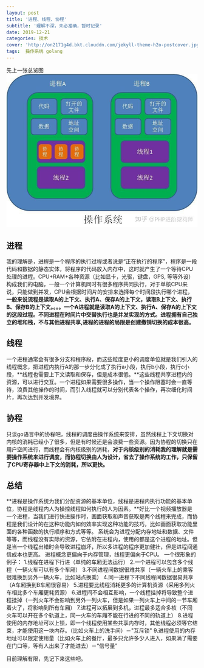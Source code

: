 ```yaml
---
layout: post
title: '进程、线程、协程'
subtitle: '理解不深，未必准确，暂时记录'
date: 2019-12-21
categories: 技术
cover: 'http://on2171g4d.bkt.clouddn.com/jekyll-theme-h2o-postcover.jpg'
tags:  操作系统 golang
---
```

先上一张总览图
![进程线程协程](https://github.com/durianno1/durianno1.github.io/blob/master/assets/img/process.jpg?raw=true)
## 进程
我的理解是，进程是一个程序的执行过程或者说是“正在执行的程序”，程序是一段代码和数据的静态实体，将程序的代码放入内存中，这时就产生了一个等待CPU处理的进程。CPU+RAM+各种资源（比如显卡，光驱，键盘，GPS, 等等外设）构成我们的电脑，一般一个计算机同时有很多程序共同执行，对于单核CPU来说，只能做到并发，CPU会根据时间片的安排来选择每个时间段执行哪个进程，**一般来说流程是读取A的上下文、执行A、保存A的上下文，读取B上下文、执行B、保存B的上下文。。。。**一个A进程就是读取A的上下文、执行A、保存A的上下文的这段过程。不同进程在时间片中交替执行也是并发实现的方式。进程拥有自己独立的堆和栈，不与其他进程共享,进程的**进程的局限是创建撤销切换的成本很高。**

## 线程
一个进程通常会有很多分支和程序段，而这些粒度更小的调度单位就是我们引入的线程概念，把进程内执行A的那一步分化成了执行a小段，执行b小段，执行c小段，**线程也需要上下文读取和保存，但是成本很低。**这些线程共享进程内的资源，可以进行交互。一个进程如果需要很多操作，当一个操作阻塞时会一直等待，浪费其他操作的时间，而引入线程就可以分别代表各个操作，再次细化时间片，再次达到并发境界。

## 协程
只谈go语言中的协程吧，线程的调度由操作系统来安排，虽然线程上下文切换对内核的消耗已经小了很多，但是有时候还是会浪费一些资源。因为协程的切换只在用户空间进行，而线程会有内核级别的消耗，**对于内核级别的消耗我的理解就是需要操作系统来进行调度，而协程切换由人为设计，省去了操作系统的工作，只保留了CPU寄存器中上下文的消耗，所以更快。**
## 总结
**进程是操作系统为我们分配资源的基本单位，线程是进程内执行功能的基本单位，协程是线程内人为操控线程如何执行的人为因素。**好比一个视频播放器是一个进程，当我们进行快进操作时，画面获取和声音获取是两个线程来完成，而协程是我们设计的在这种功能内如何效率实现这种功能的技巧，比如画面获取功能里面的各种函数的执行顺序和方式等等。
系统会为进程分配内存地址和数据、文件等等，而线程没有实际的资源，它依附在进程内，使用的都是这个进程的地址。但是当一个线程出错时会导致进程崩坏，所以多进程的程序更加健壮，但是进程间通信成本也更高。
进程概念更偏向于内存管理，线程更偏向于CPU。
一个很形象的例子：
1.线程在进程下行进（单纯的车厢无法运行）
2.一个进程可以包含多个线程（一辆火车可以有多个车厢）
3.不同进程间数据很难共享（一辆火车上的乘客很难换到另外一辆火车，比如站点换乘）
4.同一进程下不同线程间数据很易共享（A车厢换到B车厢很容易）
5.进程要比线程消耗更多的计算机资源（采用多列火车相比多个车厢更耗资源）
6.进程间不会相互影响，一个线程挂掉将导致整个进程挂掉（一列火车不会影响到另外一列火车，但是如果一列火车上中间的一节车厢着火了，将影响到所有车厢）
7.进程可以拓展到多机，进程最多适合多核（不同火车可以开在多个轨道上，同一火车的车厢不能在行进的不同的轨道上）
8.进程使用的内存地址可以上锁，即一个线程使用某些共享内存时，其他线程必须等它结束，才能使用这一块内存。（比如火车上的洗手间）－"互斥锁"
9.进程使用的内存地址可以限定使用量（比如火车上的餐厅，最多只允许多少人进入，如果满了需要在门口等，等有人出来了才能进去）－“信号量”


目前理解有限，先记下来这些吧。






